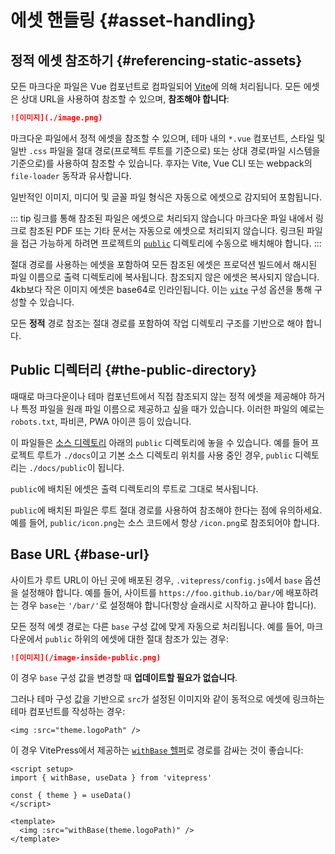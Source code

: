 # 에셋 핸들링 {#asset-handling}

## 정적 에셋 참조하기 {#referencing-static-assets}

모든 마크다운 파일은 Vue 컴포넌트로 컴파일되어 [Vite](https://vitejs.dev/guide/assets.html)에 의해 처리됩니다. 모든 에셋은 상대 URL을 사용하여 참조할 수 있으며, **참조해야 합니다**:

```md
![이미지](./image.png)
```

마크다운 파일에서 정적 에셋을 참조할 수 있으며, 테마 내의 `*.vue` 컴포넌트, 스타일 및 일반 `.css` 파일을 절대 경로(프로젝트 루트를 기준으로) 또는 상대 경로(파일 시스템을 기준으로)를 사용하여 참조할 수 있습니다. 후자는 Vite, Vue CLI 또는 webpack의 `file-loader` 동작과 유사합니다.

일반적인 이미지, 미디어 및 글꼴 파일 형식은 자동으로 에셋으로 감지되어 포함됩니다.

::: tip 링크를 통해 참조된 파일은 에셋으로 처리되지 않습니다
마크다운 파일 내에서 링크로 참조된 PDF 또는 기타 문서는 자동으로 에셋으로 처리되지 않습니다. 링크된 파일을 접근 가능하게 하려면 프로젝트의 [`public`](#the-public-directory) 디렉토리에 수동으로 배치해야 합니다.
:::

절대 경로를 사용하는 에셋을 포함하여 모든 참조된 에셋은 프로덕션 빌드에서 해시된 파일 이름으로 출력 디렉토리에 복사됩니다. 참조되지 않은 에셋은 복사되지 않습니다. 4kb보다 작은 이미지 에셋은 base64로 인라인됩니다. 이는 [`vite`](../reference/site-config#vite) 구성 옵션을 통해 구성할 수 있습니다.

모든 **정적** 경로 참조는 절대 경로를 포함하여 작업 디렉토리 구조를 기반으로 해야 합니다.

## Public 디렉터리 {#the-public-directory}

때때로 마크다운이나 테마 컴포넌트에서 직접 참조되지 않는 정적 에셋을 제공해야 하거나 특정 파일을 원래 파일 이름으로 제공하고 싶을 때가 있습니다. 이러한 파일의 예로는 `robots.txt`, 파비콘, PWA 아이콘 등이 있습니다.

이 파일들은 [소스 디렉토리](./routing#source-directory) 아래의 `public` 디렉토리에 놓을 수 있습니다. 예를 들어 프로젝트 루트가 `./docs`이고 기본 소스 디렉토리 위치를 사용 중인 경우, `public` 디렉토리는 `./docs/public`이 됩니다.

`public`에 배치된 에셋은 출력 디렉토리의 루트로 그대로 복사됩니다.

`public`에 배치된 파일은 루트 절대 경로를 사용하여 참조해야 한다는 점에 유의하세요. 예를 들어, `public/icon.png`는 소스 코드에서 항상 `/icon.png`로 참조되어야 합니다.

## Base URL {#base-url}

사이트가 루트 URL이 아닌 곳에 배포된 경우, `.vitepress/config.js`에서 `base` 옵션을 설정해야 합니다. 예를 들어, 사이트를 `https://foo.github.io/bar/`에 배포하려는 경우 `base`는 `'/bar/'`로 설정해야 합니다(항상 슬래시로 시작하고 끝나야 합니다).

모든 정적 에셋 경로는 다른 `base` 구성 값에 맞게 자동으로 처리됩니다. 예를 들어, 마크다운에서 `public` 하위의 에셋에 대한 절대 참조가 있는 경우:

```md
![이미지](/image-inside-public.png)
```

이 경우 `base` 구성 값을 변경할 때 **업데이트할 필요가 없습니다**.

그러나 테마 구성 값을 기반으로 `src`가 설정된 이미지와 같이 동적으로 에셋에 링크하는 테마 컴포넌트를 작성하는 경우:

```vue
<img :src="theme.logoPath" />
```

이 경우 VitePress에서 제공하는 [`withBase` 헬퍼](../reference/runtime-api#withbase)로 경로를 감싸는 것이 좋습니다:

```vue
<script setup>
import { withBase, useData } from 'vitepress'

const { theme } = useData()
</script>

<template>
  <img :src="withBase(theme.logoPath)" />
</template>
```
